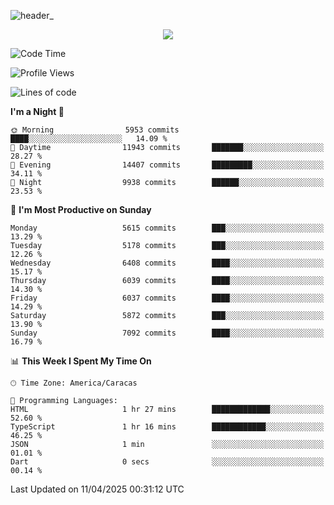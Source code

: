 ![header_](https://github.com/user-attachments/assets/4010d822-ccdc-4198-b608-18c773338d18)


<p align="center">
  <a href="http://www.github.com/thevacs">
    <img src="https://github-readme-streak-stats.herokuapp.com/?user=thevacs&stroke=ffffff&background=1c1917&ring=0891b2&fire=0891b2&currStreakNum=ffffff&currStreakLabel=0891b2&sideNums=ffffff&sideLabels=ffffff&dates=ffffff&hide_border=true" />
  </a>
</p>

<!--START_SECTION:waka-->
![Code Time](http://img.shields.io/badge/Code%20Time-3%2C358%20hrs%2054%20mins-blue)

![Profile Views](http://img.shields.io/badge/Profile%20Views-1-blue)

![Lines of code](https://img.shields.io/badge/From%20Hello%20World%20I%27ve%20Written-5.2%20million%20lines%20of%20code-blue)

**I'm a Night 🦉** 

```text
🌞 Morning                5953 commits        ████░░░░░░░░░░░░░░░░░░░░░   14.09 % 
🌆 Daytime                11943 commits       ███████░░░░░░░░░░░░░░░░░░   28.27 % 
🌃 Evening                14407 commits       █████████░░░░░░░░░░░░░░░░   34.11 % 
🌙 Night                  9938 commits        ██████░░░░░░░░░░░░░░░░░░░   23.53 % 
```
📅 **I'm Most Productive on Sunday** 

```text
Monday                   5615 commits        ███░░░░░░░░░░░░░░░░░░░░░░   13.29 % 
Tuesday                  5178 commits        ███░░░░░░░░░░░░░░░░░░░░░░   12.26 % 
Wednesday                6408 commits        ████░░░░░░░░░░░░░░░░░░░░░   15.17 % 
Thursday                 6039 commits        ████░░░░░░░░░░░░░░░░░░░░░   14.30 % 
Friday                   6037 commits        ████░░░░░░░░░░░░░░░░░░░░░   14.29 % 
Saturday                 5872 commits        ███░░░░░░░░░░░░░░░░░░░░░░   13.90 % 
Sunday                   7092 commits        ████░░░░░░░░░░░░░░░░░░░░░   16.79 % 
```


📊 **This Week I Spent My Time On** 

```text
🕑︎ Time Zone: America/Caracas

💬 Programming Languages: 
HTML                     1 hr 27 mins        █████████████░░░░░░░░░░░░   52.60 % 
TypeScript               1 hr 16 mins        ████████████░░░░░░░░░░░░░   46.25 % 
JSON                     1 min               ░░░░░░░░░░░░░░░░░░░░░░░░░   01.01 % 
Dart                     0 secs              ░░░░░░░░░░░░░░░░░░░░░░░░░   00.14 % 
```


 Last Updated on 11/04/2025 00:31:12 UTC
<!--END_SECTION:waka-->
